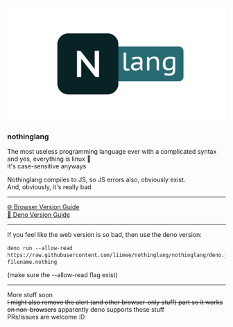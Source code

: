 <img src="nlang.png" alt="nothinglang" align="center">

### nothinglang
The most useless programming language ever with a complicated syntax  
and yes, everything is linux 🐧  
it's case-sensitive anyways  

Nothinglang compiles to JS, so JS errors also, obviously exist.  
And, obviously, it's really bad
___
[🌐 Browser Version Guide](guide.md)  
[🦕 Deno Version Guide](dguide.md)
___
If you feel like the web version is so bad, then use the deno version:
```shell
deno run --allow-read https://raw.githubusercontent.com/liimee/nothinglang/nothinglang/deno.js filename.nothing
```
(make sure the --allow-read flag exist)
___
More stuff soon  
~~I might also remove the alert (and other browser-only stuff) part so it works on non-browsers~~ apparently deno supports those stuff  
PRs/issues are welcome :D
